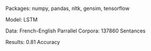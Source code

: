 Packages: numpy, pandas, nltk, gensim, tensorflow

Model: LSTM

Data: French-English Parrallel Corpora: 137860 Sentances

Results: 0.81 Accuracy
